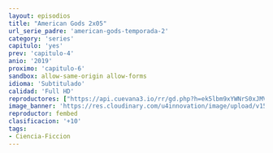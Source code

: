 ```yaml
---
layout: episodios
title: "American Gods 2x05"
url_serie_padre: 'american-gods-temporada-2'
category: 'series'
capitulo: 'yes'
prev: 'capitulo-4'
anio: '2019'
proximo: 'capitulo-6'
sandbox: allow-same-origin allow-forms
idioma: 'Subtitulado'
calidad: 'Full HD'
reproductores: ["https://api.cuevana3.io/rr/gd.php?h=ek5lbm9xYWNrS0xJMVp5b21KREk0dFBLbjVkaHhkRGdrOG1jbnBpUnhhS1ZtS0Zxb3R1cjVyM2JxcVdXcXFmVXpjaW5uYW0wdE9QV3lxMmhlYy9ONkxPU3FadVkyUT09"]
image_banner: 'https://res.cloudinary.com/u4innovation/image/upload/v1562460529/god2-banner-min_eoromk.jpg'
reproductor: fembed
clasificacion: '+10'
tags:
- Ciencia-Ficcion
---
```












